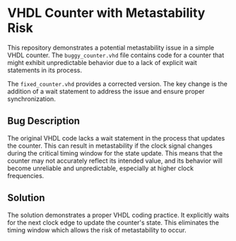 # VHDL Counter with Metastability Risk

This repository demonstrates a potential metastability issue in a simple VHDL counter.  The `buggy_counter.vhd` file contains code for a counter that might exhibit unpredictable behavior due to a lack of explicit wait statements in its process.

The `fixed_counter.vhd` provides a corrected version. The key change is the addition of a wait statement to address the issue and ensure proper synchronization.

## Bug Description

The original VHDL code lacks a wait statement in the process that updates the counter.  This can result in metastability if the clock signal changes during the critical timing window for the state update.  This means that the counter may not accurately reflect its intended value, and its behavior will become unreliable and unpredictable, especially at higher clock frequencies.

## Solution

The solution demonstrates a proper VHDL coding practice. It explicitly waits for the next clock edge to update the counter's state. This eliminates the timing window which allows the risk of metastability to occur.